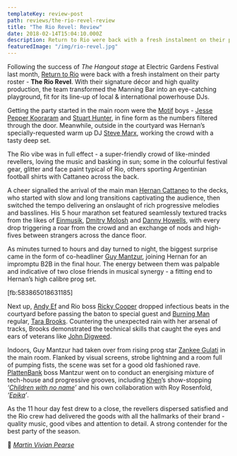 ```yaml
---
templateKey: review-post
path: reviews/the-rio-revel-review
title: "The Rio Revel: Review"
date: 2018-02-14T15:04:10.000Z
description: Return to Rio were back with a fresh instalment on their party roster - The Rio Revel. With their signature décor and high quality production, the team transformed the Manning Bar into an eye-catching playground, fit for its line-up of local & international powerhouse DJs.
featuredImage: "/img/rio-revel.jpg"
---
```


Following the success of _The Hangout stage_ at Electric Gardens Festival last month, [Return to Rio](https://www.facebook.com/ReturnToRio/) were back with a fresh instalment on their party roster - **The Rio Revel**. With their signature décor and high quality production, the team transformed the Manning Bar into an eye-catching playground, fit for its line-up of local & international powerhouse DJs.

Getting the party started in the main room were the [Motif](https://www.facebook.com/MOTIFSYDNEY/) boys - [Jesse Pepper Kooraram](https://www.facebook.com/jesse.kooraram) and [Stuart Hunter](https://www.facebook.com/stuart.hunter.397), in fine form as the numbers filtered through the door. Meanwhile, outside in the courtyard was Hernan’s specially-requested warm up DJ [Steve Marx](https://www.facebook.com/DJSteveMarx), working the crowd with a tasty deep set.

The Rio vibe was in full effect - a super-friendly crowd of like-minded revellers, loving the music and basking in sun; some in the colourful festival gear, glitter and face paint typical of Rio, others sporting Argentinian football shirts with Cattaneo across the back.

A cheer signalled the arrival of the main man [Hernan Cattaneo](https://www.facebook.com/hernancattaneo/) to the decks, who started with slow and long transitions captivating the audience, then switched the tempo delivering an onslaught of rich progressive melodies and basslines. His 5 hour marathon set featured seamlessly textured tracks from the likes of [Einmusik](https://www.facebook.com/einmusik/), [Dmitry Molosh](https://www.facebook.com/dmitrymoloshofficial/) and [Danny Howells](https://www.facebook.com/dannyhowellsdj/), with every drop triggering a roar from the crowd and an exchange of nods and high-fives between strangers across the dance floor.

As minutes turned to hours and day turned to night, the biggest surprise came in the form of co-headliner [Guy Mantzur](https://www.facebook.com/GuyMantzur.official/), joining Hernan for an impromptu B2B in the final hour. The energy between them was palpable and indicative of two close friends in musical synergy - a fitting end to Hernan’s high calibre prog set.

[fb:583865018631185]

Next up, [Andy Ef](https://www.facebook.com/theandyef/) and Rio boss [Ricky Cooper](https://www.facebook.com/richard.cooper.5249) dropped infectious beats in the courtyard before passing the baton to special guest and [Burning Man](https://www.facebook.com/burningman/) regular, [Tara Brooks](https://www.facebook.com/tarabrooksofficial/). Countering the unexpected rain with her arsenal of tracks, Brooks demonstrated the technical skills that caught the eyes and ears of veterans like [John Digweed](https://www.facebook.com/djjohndigweed/).

Indoors, Guy Mantzur had taken over from rising prog star [Zankee Gulati](https://www.facebook.com/ZankeeGulati) in the main room. Flanked by visual screens, strobe lightning and a room full of pumping fists, the scene was set for a good old fashioned rave. [PlattenBank](https://www.facebook.com/PlattenBankRecords/) boss Mantzur went on to conduct an energising mixture of tech-house and progressive grooves, including [Khen](https://www.facebook.com/khenmusicofficial/)’s show-stopping _‘[Children with no name](https://www.beatport.com/track/children-with-no-name-feat-kamila-original-mix/8320238)’_ and his own collaboration with Roy Rosenfold, _‘[Epika](https://www.beatport.com/track/epika-original-mix/6424849)’_.

As the 11 hour day fest drew to a close, the revellers dispersed satisfied and the Rio crew had delivered the goods with all the hallmarks of their brand - quality music, good vibes and attention to detail. A strong contender for the best party of the season.

📸 _[Martin Vivian Pearse](https://www.facebook.com/martinvivianpearsephotography/)_
